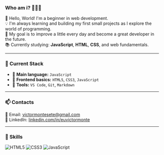 ### Who am i? 👨🏾‍💻  
👋 Hello, World! I'm a beginner in web development.  
💡 I'm always learning and building my first small projects as I explore the world of programming.  
🚀 My goal is to improve a little every day and become a great developer in the future.  
📚 Currently studying: **JavaScript**, **HTML**, **CSS**, and web fundamentals.

---

### 🔧 Current Stack

- 🧠 **Main language:** `JavaScript`
- 🎨 **Frontend basics:** `HTML5`, `CSS3`, `JavaScript`
- 🧰 **Tools:** `VS Code`, `Git`, `Markdown`

---

### 📫 Contacts

📧 Email: [victormontesete@gmail.com](mailto:victormontesete@gmail.com)  
🔗 LinkedIn: [linkedin.com/in/euvictormonte](https://www.linkedin.com/in/euvictormonte/)

---

### 🚀 Skills
![HTML5](https://img.shields.io/badge/HTML5-E34F26?style=for-the-badge&logo=html5&logoColor=white)
![CSS3](https://img.shields.io/badge/CSS3-1572B6?style=for-the-badge&logo=css3&logoColor=white)
![JavaScript](https://img.shields.io/badge/JavaScript-F7DF1E?style=for-the-badge&logo=javascript&logoColor=black)

